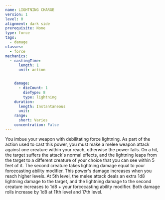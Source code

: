 ```yaml
---
name: LIGHTNING CHARGE
version: 1
level: 0
alignment: dark side
prerequisite: None
type: force
tags:
  - damage
classes:
  - force
mechanics:
  - castingTime:
      length: 1
      unit: action


    damage:
      - dieCount: 1
        dieType: 8
        type: lightning
    duration:
      length: Instantaneous
      unit: 
    range:
      short: Varies
    concentration: False
---
```

You imbue your weapon with debilitating force
lightning. As part of the action used to cast this power,
you must make a melee weapon attack against one
creature within your reach, otherwise the power fails.
On a hit, the target suffers the attack's normal effects,
and the lightning leaps from the target to a different
creature of your choice that you can see within 5 feet
of it. The second creature takes lightning damage equal
to your forcecasting ability modifier.
This power's damage increases when you reach
higher levels. At 5th level, the melee attack deals an
extra 1d8 lightning damage to the target, and the
lightning damage to the second creature increases to
1d8 + your forcecasting ability modifier. Both damage
rolls increase by 1d8 at 11th level and 17th level.

    